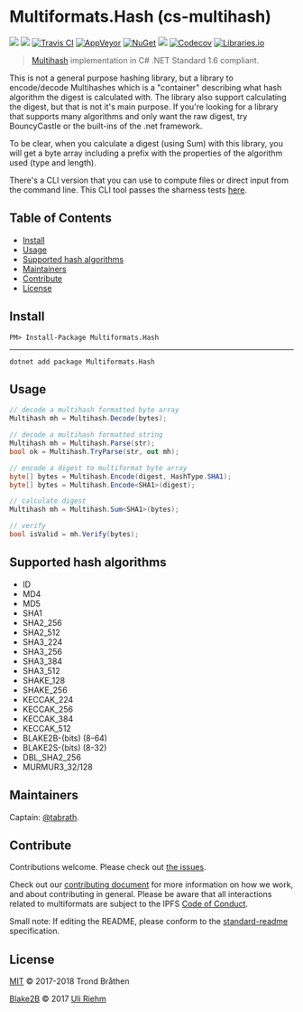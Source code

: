 # Multiformats.Hash (cs-multihash)

[![](https://img.shields.io/badge/project-multiformats-blue.svg?style=flat-square)](https://github.com/multiformats/multiformats)
[![](https://img.shields.io/badge/freenode-%23ipfs-blue.svg?style=flat-square)](https://webchat.freenode.net/?channels=%23ipfs)
[![Travis CI](https://img.shields.io/travis/multiformats/cs-multihash.svg?style=flat-square&branch=master)](https://travis-ci.org/multiformats/cs-multihash)
[![AppVeyor](https://img.shields.io/appveyor/ci/tabrath/cs-multihash/master.svg?style=flat-square)](https://ci.appveyor.com/project/tabrath/cs-multihash)
[![NuGet](https://buildstats.info/nuget/Multiformats.Hash)](https://www.nuget.org/packages/Multiformats.Hash/)
[![](https://img.shields.io/badge/readme%20style-standard-brightgreen.svg?style=flat-square)](https://github.com/RichardLitt/standard-readme)
[![Codecov](https://img.shields.io/codecov/c/github/multiformats/cs-multihash/master.svg?style=flat-square)](https://codecov.io/gh/multiformats/cs-multihash)
[![Libraries.io](https://img.shields.io/librariesio/github/multiformats/cs-multihash.svg?style=flat-square)](https://libraries.io/github/multiformats/cs-multihash)

> [Multihash](https://github.com/multiformats/multihash) implementation in C# .NET Standard 1.6 compliant.

This is not a general purpose hashing library, but a library to encode/decode Multihashes which is a "container" describing what hash algorithm the digest is calculated with. The library also support calculating the digest, but that is not it's main purpose. If you're looking for a library that supports many algorithms and only want the raw digest, try BouncyCastle or the built-ins of the .net framework.

To be clear, when you calculate a digest (using Sum) with this library, you will get a byte array including a prefix with the properties of the algorithm used (type and length).

There's a CLI version that you can use to compute files or direct input from the command line.
This CLI tool passes the sharness tests [here](https://github.com/multiformats/multihash/tree/master/tests/sharness).

## Table of Contents

* [Install](#install)
* [Usage](#usage)
* [Supported hash algorithms](#supported-hash-algorithms)
* [Maintainers](#maintainers)
* [Contribute](#contribute)
* [License](#license)

## Install

    PM> Install-Package Multiformats.Hash

---

    dotnet add package Multiformats.Hash

## Usage

```csharp
// decode a multihash formatted byte array
Multihash mh = Multihash.Decode(bytes);

// decode a multihash formatted string
Multihash mh = Multihash.Parse(str);
bool ok = Multihash.TryParse(str, out mh);

// encode a digest to multiformat byte array
byte[] bytes = Multihash.Encode(digest, HashType.SHA1);
byte[] bytes = Multihash.Encode<SHA1>(digest);

// calculate digest
Multihash mh = Multihash.Sum<SHA1>(bytes);

// verify
bool isValid = mh.Verify(bytes);
```

## Supported hash algorithms

* ID
* MD4
* MD5
* SHA1
* SHA2_256
* SHA2_512
* SHA3_224
* SHA3_256
* SHA3_384
* SHA3_512
* SHAKE_128
* SHAKE_256
* KECCAK_224
* KECCAK_256
* KECCAK_384
* KECCAK_512
* BLAKE2B-(bits) (8-64)
* BLAKE2S-(bits) (8-32)
* DBL_SHA2_256
* MURMUR3_32/128

## Maintainers

Captain: [@tabrath](https://github.com/tabrath).

## Contribute

Contributions welcome. Please check out [the issues](https://github.com/multiformats/cs-multihash/issues).

Check out our [contributing document](https://github.com/multiformats/multiformats/blob/master/contributing.md) for more information on how we work, and about contributing in general. Please be aware that all interactions related to multiformats are subject to the IPFS [Code of Conduct](https://github.com/ipfs/community/blob/master/code-of-conduct.md).

Small note: If editing the README, please conform to the [standard-readme](https://github.com/RichardLitt/standard-readme) specification.

## License

[MIT](LICENSE) © 2017-2018 Trond Bråthen

[Blake2B](https://github.com/metadings/Blake2B.cs) © 2017 [Uli Riehm](https://github.com/metadings)
